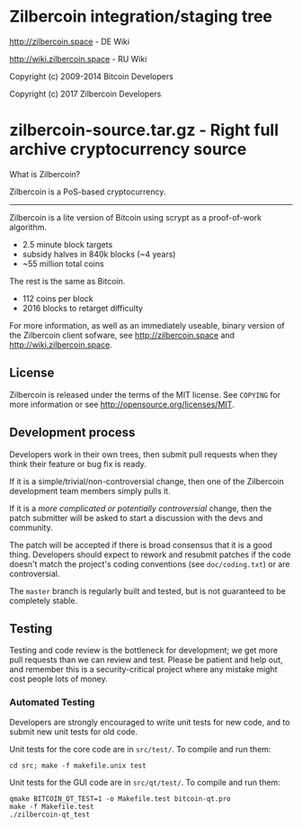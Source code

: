 Zilbercoin integration/staging tree
================================
http://zilbercoin.space - DE Wiki

http://wiki.zilbercoin.space - RU Wiki

Copyright (c) 2009-2014 Bitcoin Developers

Copyright (c) 2017 Zilbercoin Developers

# zilbercoin-source.tar.gz - Right full archive cryptocurrency source

What is Zilbercoin?

Zilbercoin is a PoS-based cryptocurrency.

----------------

Zilbercoin is a lite version of Bitcoin using scrypt as a proof-of-work algorithm.
 - 2.5 minute block targets
 - subsidy halves in 840k blocks (~4 years)
 - ~55 million total coins

The rest is the same as Bitcoin.
 - 112 coins per block
 - 2016 blocks to retarget difficulty

For more information, as well as an immediately useable, binary version of
the Zilbercoin client sofware, see http://zilbercoin.space and http://wiki.zilbercoin.space.

License
-------

Zilbercoin is released under the terms of the MIT license. See `COPYING` for more
information or see http://opensource.org/licenses/MIT.

Development process
-------------------

Developers work in their own trees, then submit pull requests when they think
their feature or bug fix is ready.

If it is a simple/trivial/non-controversial change, then one of the Zilbercoin
development team members simply pulls it.

If it is a *more complicated or potentially controversial* change, then the patch
submitter will be asked to start a discussion with the devs and community.

The patch will be accepted if there is broad consensus that it is a good thing.
Developers should expect to rework and resubmit patches if the code doesn't
match the project's coding conventions (see `doc/coding.txt`) or are
controversial.

The `master` branch is regularly built and tested, but is not guaranteed to be
completely stable.

Testing
-------

Testing and code review is the bottleneck for development; we get more pull
requests than we can review and test. Please be patient and help out, and
remember this is a security-critical project where any mistake might cost people
lots of money.

### Automated Testing

Developers are strongly encouraged to write unit tests for new code, and to
submit new unit tests for old code.

Unit tests for the core code are in `src/test/`. To compile and run them:

    cd src; make -f makefile.unix test

Unit tests for the GUI code are in `src/qt/test/`. To compile and run them:

    qmake BITCOIN_QT_TEST=1 -o Makefile.test bitcoin-qt.pro
    make -f Makefile.test
    ./zilbercoin-qt_test
